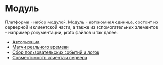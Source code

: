 # Модуль

Платформа - набор модулей. Модуль - автономная единица, состоит из серверной и клиентской части, а также из
вспомогательных элементов - например документации, proto файлов и так далее.

- [Авторизация](Accounts/server/README.md)
- [Матчи реального времени](matches/README.md)
- [Сбор пользовательских событий и логов](statistics/Events/README.md)
- [Совместимость клиента и сервера](system/Compatibility/README.md)